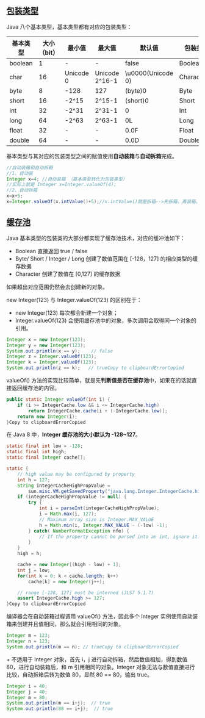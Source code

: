 ## [包装类型](https://duhouan.github.io/Java/#/JavaBasics/1_数据类型?id=包装类型)

Java 八个基本类型，基本类型都有对应的包装类型：

| 基本类型 | 大小（bit） | 最小值    | 最大值         | 默认值            | 包装类    |
| -------- | ----------- | --------- | -------------- | ----------------- | --------- |
| boolean  | 1           | -         | -              | false             | Boolean   |
| char     | 16          | Unicode 0 | Unicode 2^16-1 | \u0000(Unicode 0) | Character |
| byte     | 8           | -128      | 127            | (byte)0           | Byte      |
| short    | 16          | -2^15     | 2^15-1         | (short)0          | Short     |
| int      | 32          | -2^31     | 2^31-1         | 0                 | Int       |
| long     | 64          | -2^63     | 2^63-1         | 0L                | Long      |
| float    | 32          | -         | -              | 0.0F              | Float     |
| double   | 64          | -         | -              | 0.0D              | Double    |

基本类型与其对应的包装类型之间的赋值使用**自动装箱**与**自动拆箱**完成。

```java
//自动装箱和自动拆箱
//1、自动装
Integer x=4; //自动装箱 （基本类型转化为包装类型）
//实际上就是 Integer x=Integer.valueOf(4);
//2、自动拆箱
x=x+5;
x=Integer.valueOf(x.intValue()+5);//x.intValue()就是拆箱-->先拆箱，再装箱。Copy to clipboardErrorCopied
```

## [缓存池](https://duhouan.github.io/Java/#/JavaBasics/1_数据类型?id=缓存池)

Java 基本类型的包装类的大部分都实现了缓存池技术，对应的缓冲池如下：

- Boolean 直接返回 true / false
- Byte/ Short / Integer / Long 创建了数值范围在 [-128，127] 的相应类型的缓存数据
- Character 创建了数值在 [0,127] 的缓存数据

如果超出对应范围仍然会去创建新的对象。

new Integer(123) 与 Integer.valueOf(123) 的区别在于：

- new Integer(123) 每次都会新建一个对象；
- Integer.valueOf(123) 会使用缓存池中的对象，多次调用会取得同一个对象的引用。

```java
Integer x = new Integer(123);
Integer y = new Integer(123);
System.out.println(x == y);    // false
Integer z = Integer.valueOf(123);
Integer k = Integer.valueOf(123);
System.out.println(z == k);   // trueCopy to clipboardErrorCopied
```

valueOf() 方法的实现比较简单，就是先**判断值是否在缓存池**中，如果在的话就直接返回缓存池的内容。

```java
public static Integer valueOf(int i) {
    if (i >= IntegerCache.low && i <= IntegerCache.high)
        return IntegerCache.cache[i + (-IntegerCache.low)];
    return new Integer(i);
}Copy to clipboardErrorCopied
```

在 Java 8 中，**Integer 缓存池的大小默认为 -128~127**。

```java
static final int low = -128;
static final int high;
static final Integer cache[];

static {
    // high value may be configured by property
    int h = 127;
    String integerCacheHighPropValue =
        sun.misc.VM.getSavedProperty("java.lang.Integer.IntegerCache.high");
    if (integerCacheHighPropValue != null) {
        try {
            int i = parseInt(integerCacheHighPropValue);
            i = Math.max(i, 127);
            // Maximum array size is Integer.MAX_VALUE
            h = Math.min(i, Integer.MAX_VALUE - (-low) -1);
        } catch( NumberFormatException nfe) {
            // If the property cannot be parsed into an int, ignore it.
        }
    }
    high = h;

    cache = new Integer[(high - low) + 1];
    int j = low;
    for(int k = 0; k < cache.length; k++)
        cache[k] = new Integer(j++);

    // range [-128, 127] must be interned (JLS7 5.1.7)
    assert IntegerCache.high >= 127;
}Copy to clipboardErrorCopied
```

编译器会在自动装箱过程调用 valueOf() 方法，因此多个 Integer 实例使用自动装箱来创建并且值相同，那么就会引用相同的对象。

```java
Integer m = 123;
Integer n = 123;
System.out.println(m == n); // trueCopy to clipboardErrorCopied
```

\+ 不适用于 Integer 对象，首先 i，j 进行自动拆箱，然后数值相加，得到数值 80，进行自动装箱后，和 m 引用相同的对象。Integer 对象无法与数值直接进行比较，自动拆箱后转为数值 80，显然 80 == 80，输出 true。

```java
Integer i = 40;
Integer j = 40;
Integer m = 80;
System.out.println(m == i+j);  // true
System.out.println(80 == i+j);  // true
```